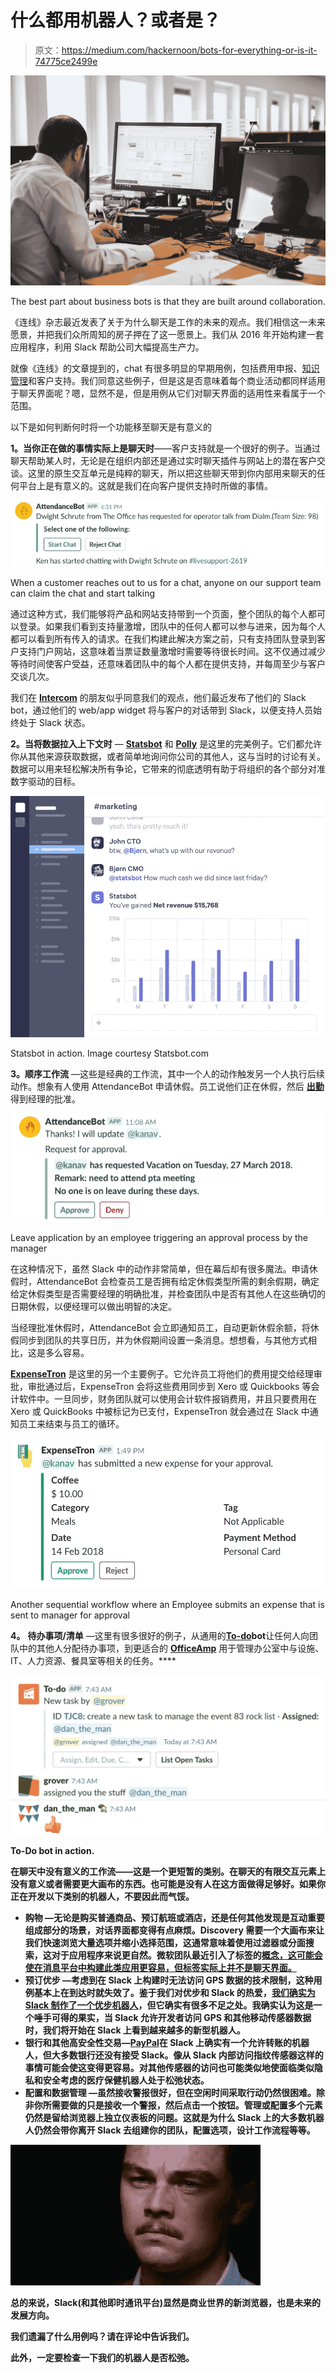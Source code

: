 # 什么都用机器人？或者是？

> 原文：<https://medium.com/hackernoon/bots-for-everything-or-is-it-74775ce2499e>

![](img/a2c8b018da0cedab321971114354f592.png)

The best part about business bots is that they are built around collaboration.

《连线》杂志最近发表了关于为什么聊天是工作的未来的观点。我们相信这一未来愿景，并把我们众所周知的房子押在了这一愿景上。我们从 2016 年开始构建一套应用程序，利用 Slack 帮助公司大幅提高生产力。

就像《连线》的文章提到的，chat 有很多明显的早期用例，包括费用申报、[知识管理](https://www.officeamp.com/qna/)和客户支持。我们同意这些例子，但是这是否意味着每个商业活动都同样适用于聊天界面呢？嗯，显然不是，但是用例从它们对聊天界面的适用性来看属于一个范围。

以下是如何判断何时将一个功能移至聊天是有意义的

**1。当你正在做的事情实际上是聊天时**——客户支持就是一个很好的例子。当通过聊天帮助某人时，无论是在组织内部还是通过实时聊天插件与网站上的潜在客户交谈。这里的原生交互单元是纯粹的聊天，所以把这些聊天带到你内部用来聊天的任何平台上是有意义的。这就是我们在向客户提供支持时所做的事情。

![](img/3d9bedffecbc1714d50feaa28d970f9f.png)

When a customer reaches out to us for a chat, anyone on our support team can claim the chat and start talking

通过这种方式，我们能够将产品和网站支持带到一个页面，整个团队的每个人都可以登录。如果我们看到支持量激增，团队中的任何人都可以参与进来，因为每个人都可以看到所有传入的请求。在我们构建此解决方案之前，只有支持团队登录到客户支持门户网站，这意味着当票证数量激增时需要等待很长时间。这不仅通过减少等待时间使客户受益，还意味着团队中的每个人都在提供支持，并每周至少与客户交谈几次。

我们在 [**Intercom**](https://www.intercom.com/integrations/slack) 的朋友似乎同意我们的观点，他们最近发布了他们的 Slack bot，通过他们的 web/app widget 将与客户的对话带到 Slack，以便支持人员始终处于 Slack 状态。

**2。当将数据拉入上下文时** — [**Statsbot**](https://statsbot.co/) 和 [**Polly**](https://www.polly.ai/) 是这里的完美例子。它们都允许你从其他来源获取数据，或者简单地询问你公司的其他人，这与当时的讨论有关。数据可以用来轻松解决所有争论，它带来的彻底透明有助于将组织的各个部分对准数字驱动的目标。

![](img/f5cf3680567533624068510f39f3ab3c.png)

Statsbot in action. Image courtesy Statsbot.com

**3。顺序工作流** —这些是经典的工作流，其中一个人的动作触发另一个人执行后续动作。想象有人使用 AttendanceBot 申请休假。员工说他们正在休假，然后 [**出勤**](http://www.attendancebot.com) 得到经理的批准。

![](img/2aefe7689716909d04304a601b2a7c75.png)

Leave application by an employee triggering an approval process by the manager

在这种情况下，虽然 Slack 中的动作非常简单，但在幕后却有很多魔法。申请休假时，AttendanceBot 会检查员工是否拥有给定休假类型所需的剩余假期，确定给定休假类型是否需要经理的明确批准，并检查团队中是否有其他人在这些确切的日期休假，以便经理可以做出明智的决定。

当经理批准休假时，AttendanceBot 会立即通知员工，自动更新休假余额，将休假同步到团队的共享日历，并为休假期间设置一条消息。想想看，与其他方式相比，这是多么容易。

[**ExpenseTron**](http://www.expensetron.com) 是这里的另一个主要例子。它允许员工将他们的费用提交给经理审批，审批通过后，ExpenseTron 会将这些费用同步到 Xero 或 Quickbooks 等会计软件中。一旦同步，财务团队就可以使用会计软件报销费用，并且只要费用在 Xero 或 QuickBooks 中被标记为已支付，ExpenseTron 就会通过在 Slack 中通知员工来结束与员工的循环。

![](img/c134b1bab70fcae62ef4fefa8e3b118a.png)

Another sequential workflow where an Employee submits an expense that is sent to manager for approval

**4。** **待办事项/清单** —这里有很多很好的例子，从通用的[**To-do**](https://www.todobot.io/)**bot**让任何人向团队中的其他人分配待办事项，到更适合的 [**OfficeAmp**](http://www.officeamp.com) 用于管理办公室中与设施、IT、人力资源、餐具室等相关的任务。****

****![](img/48b9fec33ec7e3f7b2ead73f360cc957.png)****

****To-Do bot in action.****

******在聊天中没有意义的工作流**——这是一个更短暂的类别。在聊天的有限交互元素上没有意义或者需要更大画布的东西。也可能是没有人在这方面做得足够好。如果你正在开发以下类别的机器人，不要因此而气馁。****

*   ******购物** —无论是购买普通商品、预订航班或酒店，还是任何其他发现是互动重要组成部分的场景，对话界面都变得有点麻烦。Discovery 需要一个大画布来让我们快速浏览大量选项并缩小选择范围，这通常意味着使用过滤器或分面搜索，这对于应用程序来说更自然。微软团队最近引入了标签的[概念，这可能会使在消息平台中构建此类应用更容易，但标签实际上并不是聊天界面。](https://docs.microsoft.com/en-us/microsoftteams/platform/concepts/tabs/tabs-overview)****
*   ******预订优步** —考虑到在 Slack 上构建时无法访问 GPS 数据的技术限制，这种用例基本上在到达时就失效了。鉴于我们对优步和 Slack 的热爱，[我们确实为 Slack 制作了一个优步机器人](https://chatbotsmagazine.com/how-i-built-my-personal-uber-bot-on-facebook-messenger-you-can-too-c990aa8e29f4?gi=d81bc1bf6574)，但它确实有很多不足之处。我确实认为这是一个唾手可得的果实，当 Slack 允许开发者访问 GPS 和其他移动传感器数据时，我们将开始在 Slack 上看到越来越多的新型机器人。****
*   ******银行和其他高安全性交易**—[**PayPal**](https://www.paypal.com/slack/)在 Slack 上确实有一个允许转账的机器人，但大多数银行还没有接受 Slack。像从 Slack 内部访问指纹传感器这样的事情可能会使这变得更容易。对其他传感器的访问也可能类似地使面临类似隐私和安全考虑的医疗保健机器人处于松弛状态。****
*   ******配置和数据管理** —虽然接收警报很好，但在空闲时间采取行动仍然很困难。除非你所需要做的只是接收一个警报，然后点击一个按钮。管理或配置多个元素仍然是留给浏览器上独立仪表板的问题。这就是为什么 Slack 上的大多数机器人仍然会带你离开 Slack 去组建你的团队，配置选项，设计工作流程等等。****

****![](img/7fa1b24fe03a49d7a54379e50be0e497.png)****

****总的来说，Slack(和其他即时通讯平台)显然是商业世界的新浏览器，也是未来的发展方向。****

****我们遗漏了什么用例吗？请在评论中告诉我们。****

****此外，一定要检查一下我们的机器人是否松弛。****